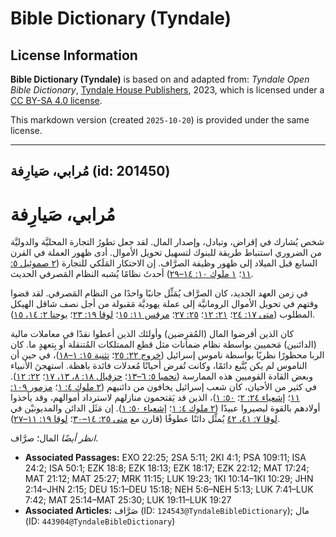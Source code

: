 # Bible Dictionary (Tyndale)

## License Information

**Bible Dictionary (Tyndale)** is based on and adapted from: _Tyndale Open Bible Dictionary_, [Tyndale House Publishers](https://tyndaleopenresources.com/), 2023, which is licensed under a [CC BY-SA 4.0 license](https://creativecommons.org/licenses/by-sa/4.0/legalcode.en).

This markdown version (created `2025-10-20`) is provided under the same license.



--------------------------------

## مُرابي، صَيارِفة (id: 201450)

مُرابي، صَيارِفة
================

شخص يُشارك في إقراض، وتبادل، وإصدار المال. لقد جعل تطورُ التجارة المحليَّة والدوليَّة من الضروري استنباط طريقة للبنوك لتسهيل تحويل الأموال. أدى ظهور العملة في القرن السابع قبل الميلاد إلى ظهور وظيفة الصرَّاف. إن الاحتكار المَلَكي للتجارة ([٢ صموئيل ٥: ١١](https://ref.ly/2Sam5:11)؛ [١ ملوك ١٠: ١٤–٢٩](https://ref.ly/1Kgs10:14-1Kgs10:29)) أحدثَ نظامًا يُشبه النظام المَصرفي الحديث.

في زمن العهد الجديد، كان الصرَّاف يُمَثِّل جانبًا واحدًا من النظام المَصرفي. لقد قضوا وقتهم في تحويل الأموال الرومانيَّة إلى عملة يهوديَّة مَقبولة من أجل نصف شاقل الهيكل المطلوب ([متى ١٧: ٢٤](https://ref.ly/Matt17:24)؛ [٢١: ١٢](https://ref.ly/Matt21:12)؛ [٢٥: ٢٧](https://ref.ly/Matt25:27)؛ [مرقس ١١: ١٥](https://ref.ly/Mark11:15)؛ [لوقا ١٩: ٢٣](https://ref.ly/Luke19:23)؛ [يوحنا ٢: ١٤، ١٥](https://ref.ly/John2:14-John2:15)).

كان الذين أقرضوا المال (المُقرِضين) وأولئك الذين أعطوا نقدًا في معاملات مالية (الدائنين) مَحميين بواسطة نظام ضمانات مثل قطع الممتلكات المُتنقلة أو بِتعهدٍ ما. كان الربا محظورًا نظريًا بواسطة ناموس إسرائيل ([خروج ٢٢: ٢٥](https://ref.ly/Exod22:25)؛ [تثنية ١٥: ١–١٨](https://ref.ly/Deut15:1-Deut15:18))، في حين أن الناموس لم يكن يُتَّبع دائمًا، وكانت تُفرض أحيانًا مُعدلات فائدة باهظة. استهجنَ الأنبياء وبعض القادة القوميين هذه الممارسة ([نحميا ٥: ٦–١٣](https://ref.ly/Neh5:6-Neh5:13)؛ [حزقيال ١٨: ٨، ١٣، ١٧](https://ref.ly/Ezek18:8)؛ [٢٢: ١٢](https://ref.ly/Ezek22:12)). في كثير من الأحيان، كان شعب إسرائيل يخافون من دائنيهم ([٢ ملوك ٤: ١](https://ref.ly/2Kgs4:1)؛ [مزمور ١٠٩: ١١](https://ref.ly/Ps109:11)؛ [إشعياء ٢٤: ٢](https://ref.ly/Isa24:2)؛ [٥٠: ١](https://ref.ly/Isa50:1))، الذين قد يَقتحمون منازلهم لاسترداد أموالهم، وقد يأخذوا أولادهم بالقوة ليصيروا عبيدًا ([٢ ملوك ٤: ١](https://ref.ly/2Kgs4:1)؛ [إشعياء ٥٠: ١](https://ref.ly/Isa50:1)). إن مَثَل الدائن والمديونيْن في [لوقا ٧: ٤١، ٤٢](https://ref.ly/Luke7:41-Luke7:42) يُمثِّل دائنًا عطوفًا (قارن مع [متى ٢٥: ١٤–٣٠](https://ref.ly/Matt25:14-Matt25:30)؛ [لوقا ١٩: ١١–٢٧](https://ref.ly/Luke19:11-Luke19:27)).

*انظر أيضًا* المال؛ صرَّاف.

* **Associated Passages:** EXO 22:25; 2SA 5:11; 2KI 4:1; PSA 109:11; ISA 24:2; ISA 50:1; EZK 18:8; EZK 18:13; EZK 18:17; EZK 22:12; MAT 17:24; MAT 21:12; MAT 25:27; MRK 11:15; LUK 19:23; 1KI 10:14–1KI 10:29; JHN 2:14–JHN 2:15; DEU 15:1–DEU 15:18; NEH 5:6–NEH 5:13; LUK 7:41–LUK 7:42; MAT 25:14–MAT 25:30; LUK 19:11–LUK 19:27
* **Associated Articles:** صَرَّاف (ID: `124543@TyndaleBibleDictionary`); مال (ID: `443904@TyndaleBibleDictionary`)

